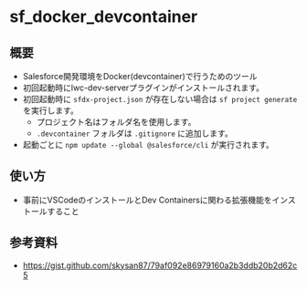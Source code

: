 # sf_docker_devcontainer

## 概要
- Salesforce開発環境をDocker(devcontainer)で行うためのツール
- 初回起動時にlwc-dev-serverプラグインがインストールされます。
- 初回起動時に `sfdx-project.json` が存在しない場合は `sf project generate` を実行します。
  - プロジェクト名はフォルダ名を使用します。
  - `.devcontainer` フォルダは `.gitignore` に追加します。
- 起動ごとに `npm update --global @salesforce/cli` が実行されます。

## 使い方
- 事前にVSCodeのインストールとDev Containersに関わる拡張機能をインストールすること

## 参考資料
- https://gist.github.com/skysan87/79af092e86979160a2b3ddb20b2d62c5

